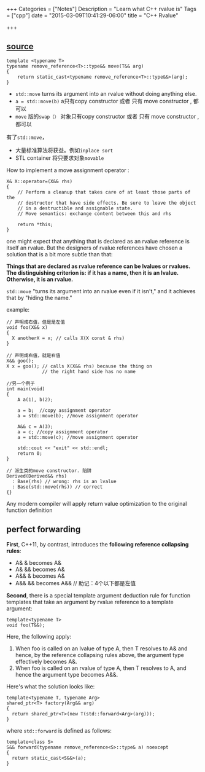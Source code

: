 +++
Categories = ["Notes"]
Description = "Learn what C++ rvalue is"
Tags = ["cpp"]
date = "2015-03-09T10:41:29-06:00"
title = "C++ Rvalue"

+++

## [source](http://thbecker.net/articles/rvalue_references/section_01.html)

```
template <typename T>
typename remove_reference<T>::type&& move(T&& arg)
{
    return static_cast<typename remove_reference<T>::type&&>(arg);
}
```

* `std::move` turns its argument into an rvalue without doing anything else.
* `a = std::move(b)`  a只有copy constructor 或者 只有 move constructor , 都可以
* `move` 版的`swap（）` 对象只有copy constructor 或者 只有 move constructor , 都可以

有了`std::move`， 

* 大量标准算法将获益。例如`inplace sort`
* STL container 将只要求对象`movable`


How to implement a move assignment operator :


``` 
X& X::operator=(X&& rhs)
{
    // Perform a cleanup that takes care of at least those parts of the
    // destructor that have side effects. Be sure to leave the object
    // in a destructible and assignable state.
    // Move semantics: exchange content between this and rhs

    return *this;
}
```


one might expect that anything that is declared as an rvalue reference is itself an rvalue. But the designers of rvalue references have chosen a solution that is a bit more subtle than that:

**Things that are declared as rvalue reference can be lvalues or rvalues. The distinguishing criterion is: if it has a name, then it is an lvalue. Otherwise, it is an rvalue.**

`std::move` "turns its argument into an rvalue even if it isn't," and it achieves that by "hiding the name."

example:

```
// 声明成右值，但是是左值
void foo(X&& x)
{
  X anotherX = x; // calls X(X const & rhs)
}

// 声明成右值，就是右值
X&& goo();
X x = goo(); // calls X(X&& rhs) because the thing on
             // the right hand side has no name

//另一个例子
int main(void)
{
    A a(1), b(2);

    a = b;  //copy assignment operator
    a = std::move(b); //move assignment operator

    A&& c = A(3);
    a = c; //copy assignment operator
    a = std::move(c); //move assignment operator

    std::cout << "exit" << std::endl;
    return 0;
}

// 派生类的move constructor. 陷阱
Derived(Derived&& rhs) 
  : Base(rhs) // wrong: rhs is an lvalue 
  : Base(std::move(rhs)) // correct
{}
```

Any modern compiler will apply return value optimization to the original function definition

## perfect forwarding

**First**, C++11, by contrast, introduces the **following reference collapsing rules**:

* A& & becomes A&
* A& && becomes A&
* A&& & becomes A&
* A&& && becomes A&& // 助记：4个以下都是左值

**Second**, there is a special template argument deduction rule for function templates that take an argument by rvalue reference to a template argument:

    template<typename T>
    void foo(T&&);

Here, the following apply:

1. When foo is called on an lvalue of type A, then T resolves to A& and hence, by the reference collapsing rules above, the argument type effectively becomes A&.
2. When foo is called on an rvalue of type A, then T resolves to A, and hence the argument type becomes A&&.

Here's what the solution looks like:

``` 
template<typename T, typename Arg> 
shared_ptr<T> factory(Arg&& arg)
{ 
  return shared_ptr<T>(new T(std::forward<Arg>(arg)));
} 
```

where `std::forward` is defined as follows:

```
template<class S>
S&& forward(typename remove_reference<S>::type& a) noexcept
{
  return static_cast<S&&>(a);
} 
```






